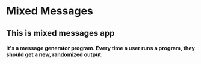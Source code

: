 # Mixed Messages 
## This is mixed messages app
#### It's a message generator program. Every time a user runs a program, they should get a new, randomized output.

